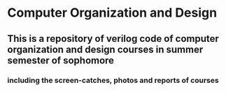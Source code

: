 # Computer Organization and Design
## This is a repository of verilog code of computer organization and design courses in summer semester of sophomore

### including the screen-catches, photos and reports of courses